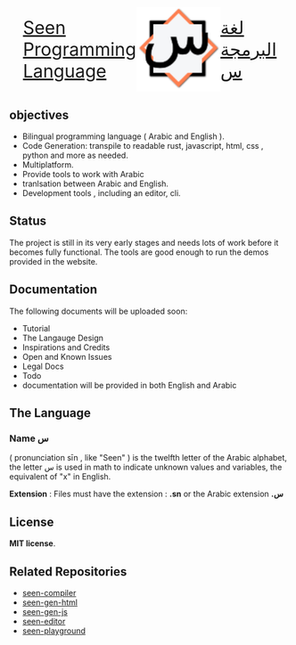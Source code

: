 <div style="display: flex; flex-direction: row; justify-content: center; align-items: center">
    <a href = "https://seenlang.org" style="display: flex; flex-direction: column; font-size: 2rem;">
        Seen<br>
        Programming<br>
        Language
    </a> 
    <img width="30%" alt="image" src="assets/light-logo.svg"> 
    <a href = "https://seenlang.org/ar" style="display: flex; flex-direction: column; font-size: 2rem;">
        لغة<br>
        البرمجة<br>
        س
    </a> 
</div>

## objectives
- Bilingual programming language ( Arabic and English ).
- Code Generation: transpile to readable rust, javascript, html, css , python and more as needed.
- Multiplatform.
- Provide tools to work with Arabic 
- tranlsation between Arabic and English.
- Development tools , including an editor, cli.


## Status 
The project is still in its very early stages and needs lots of work before it becomes fully functional. 
The tools are good enough to run the demos provided in the website.

## Documentation
The following documents will be uploaded soon:
- Tutorial
- The Langauge Design
- Inspirations and Credits 
- Open and Known Issues
- Legal Docs
- Todo
- documentation will be provided in both English and Arabic

## The Language
### Name **س** 
( pronunciation sīn , like "Seen" ) is the twelfth letter of the Arabic alphabet,  the letter س is used in math to indicate unknown values and variables, the equivalent of "x" in English.
 
**Extension** : Files must have the extension : **.sn** or the Arabic extension **.س**

## License
**MIT license**.  

## Related Repositories
- [seen-compiler](https://github.com/abukhadra/seen-compiler)
- [seen-gen-html](https://github.com/abukhadra/seen-gen-html)
- [seen-gen-js](https://github.com/abukhadra/seen-gen-js)
- [seen-editor](https://github.com/abukhadra/seen-editor)
- [seen-playground](https://github.com/abukhadra/seen-playground)
